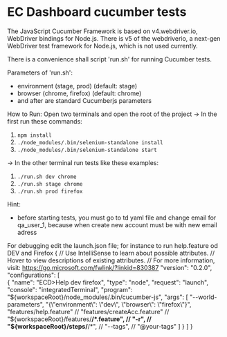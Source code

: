 # EC Dashboard cucumber tests

The JavaScript Cucumber Framework is based on v4.webdriver.io, WebDriver bindings for Node.js. There is v5 of the webdriverio, a next-gen WebDriver test framework for Node.js, which is not used currently.

There is a convenience shall script 'run.sh' for running Cucumber tests.

Parameters of 'run.sh':
- environment (stage, prod) (default: stage)
- browser (chrome, firefox) (default: chrome)
- and after are standard Cucumberjs parameters

How to Run:
     Open two terminals and open the root of the project
-> In the first run these commands:
1. `npm install`
2. `./node_modules/.bin/selenium-standalone install `
3. `./node_modules/.bin/selenium-standalone start`

->  In the other terminal run tests like these examples:
1. `./run.sh dev chrome`
2. `./run.sh stage chrome` 
3. `./run.sh prod firefox`

Hint:
 - before starting tests, you must go to td yaml file and change email for qa_user_1, because when create new account must be with new email adress

For debugging edit the launch.json file; for instance to run help.feature od DEV and Firefox
{
    // Use IntelliSense to learn about possible attributes.
    // Hover to view descriptions of existing attributes.
    // For more information, visit: https://go.microsoft.com/fwlink/?linkid=830387
    "version": "0.2.0",
    "configurations": [   
        {
            "name": "ECD>Help dev firefox",
            "type": "node",
            "request": "launch",
            "console": "integratedTerminal",
            "program": "${workspaceRoot}/node_modules/.bin/cucumber-js",
            "args": [
                "--world-parameters",
                "{\"environment\": \"dev\", \"browser\": \"firefox\"}",
                "features/help.feature"
                // "features/createAcc.feature"
                // "${workspaceRoot}/features/**/*.feature",
                // "-r",
                // "${workspaceRoot}/steps/**/*",
                // "--tags",
                // "@your-tags"
            ]
        }
    ]
}